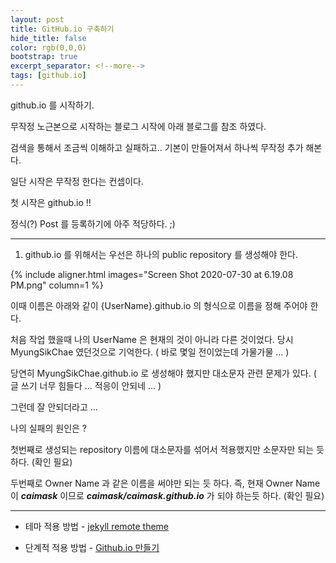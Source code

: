 ```yaml
---
layout: post
title: GitHub.io 구축하기
hide_title: false
color: rgb(0,0,0)
bootstrap: true
excerpt_separator: <!--more-->
tags: [github.io]
---
```


github.io 를 시작하기.

<!--more-->

무작정 노근본으로 시작하는 블로그 시작에 아래 블로그를 참조 하였다.

검색을 통해서 조금씩 이해하고 실패하고.. 기본이 만들어져서 하나씩 무작정 추가 해본다.

일단 시작은 무작정 한다는 컨셉이다.

첫 시작은 github.io !!

정식(?) Post 를 등록하기에 아주 적당하다. ;)

<hr/>

1. github.io 를 위해서는 우선은 하나의 public repository 를 생성해야 한다.

{% include aligner.html images="Screen Shot 2020-07-30 at 6.19.08 PM.png" column=1 %}

 이때 이름은 아래와 같이 {UserName}.github.io 의 형식으로 이름을 정해 주어야 한다.
 
 처음 작업 했을때 나의 UserName 은 현재의 것이 아니라 다른 것이었다. 당시 MyungSikChae 였던것으로 기억한다. ( 바로 몇일 전이었는데 가물가물 ... )
 
 당연히 MyungSikChae.github.io 로 생성해야 했지만 대소문자 관련 문제가 있다. ( 글 쓰기 너무 힘들다 ... 적응이 안되네 ... )
 
 그런데 잘 안되더라고 ... 
 
 나의 실패의 원인은 ?
 
 첫번째로 생성되는 repository 이름에 대소문자를 섞어서 적용했지만 소문자만 되는 듯 하다. (확인 필요)
 
 두번째로 Owner Name 과 같은 이름을 써야만 되는 듯 하다. 즉, 현재 Owner Name 이 <b>*caimask*</b> 이므로 <b>*caimask/caimask.github.io*</b> 가 되야 하는듯 하다. (확인 필요)

 
 
<hr/>

* 테마 적용 방법 - [jekyll remote theme](https://dreamgonfly.github.io/blog/jekyll-remote-theme/)

* 단계적 적용 방법 - [Github.io 만들기](https://blog.naver.com/tty4032/221493608079)

